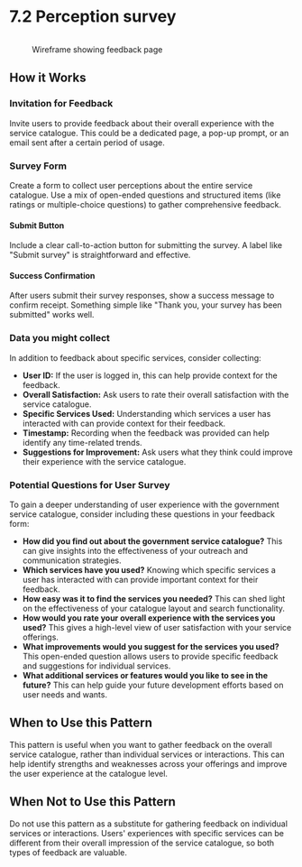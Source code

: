 # 7.2 Perception survey



<figure><img src="../../.gitbook/assets/Feedback.png" alt=""><figcaption><p>Wireframe showing feedback page</p></figcaption></figure>

## **How it Works**

### **Invitation for Feedback**&#x20;

Invite users to provide feedback about their overall experience with the service catalogue. This could be a dedicated page, a pop-up prompt, or an email sent after a certain period of usage.

### **Survey Form**&#x20;

Create a form to collect user perceptions about the entire service catalogue. Use a mix of open-ended questions and structured items (like ratings or multiple-choice questions) to gather comprehensive feedback.

#### **Submit Button**&#x20;

Include a clear call-to-action button for submitting the survey. A label like "Submit survey" is straightforward and effective.

#### **Success Confirmation**&#x20;

After users submit their survey responses, show a success message to confirm receipt. Something simple like "Thank you, your survey has been submitted" works well.

### **Data you might collect**

In addition to feedback about specific services, consider collecting:

* **User ID:** If the user is logged in, this can help provide context for the feedback.
* **Overall Satisfaction:** Ask users to rate their overall satisfaction with the service catalogue.
* **Specific Services Used:** Understanding which services a user has interacted with can provide context for their feedback.
* **Timestamp:** Recording when the feedback was provided can help identify any time-related trends.
* **Suggestions for Improvement:** Ask users what they think could improve their experience with the service catalogue.

### **Potential Questions for User Survey**

To gain a deeper understanding of user experience with the government service catalogue, consider including these questions in your feedback form:

* **How did you find out about the government service catalogue?** This can give insights into the effectiveness of your outreach and communication strategies.
* **Which services have you used?** Knowing which specific services a user has interacted with can provide important context for their feedback.
* **How easy was it to find the services you needed?** This can shed light on the effectiveness of your catalogue layout and search functionality.
* **How would you rate your overall experience with the services you used?** This gives a high-level view of user satisfaction with your service offerings.
* **What improvements would you suggest for the services you used?** This open-ended question allows users to provide specific feedback and suggestions for individual services.
* **What additional services or features would you like to see in the future?** This can help guide your future development efforts based on user needs and wants.

## **When to Use this Pattern**&#x20;

This pattern is useful when you want to gather feedback on the overall service catalogue, rather than individual services or interactions. This can help identify strengths and weaknesses across your offerings and improve the user experience at the catalogue level.

## **When Not to Use this Pattern**&#x20;

Do not use this pattern as a substitute for gathering feedback on individual services or interactions. Users' experiences with specific services can be different from their overall impression of the service catalogue, so both types of feedback are valuable.
